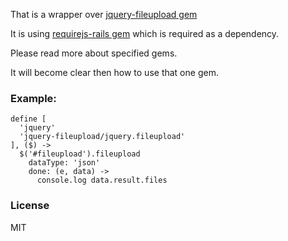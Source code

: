 That is a wrapper over [jquery-fileupload gem](https://github.com/tors/jquery-fileupload-rails)

It is using [requirejs-rails gem](https://github.com/jwhitley/requirejs-rails/) which is required as a dependency.

Please read more about specified gems.

It will become clear then how to use that one gem.

### Example:

    define [
      'jquery'
      'jquery-fileupload/jquery.fileupload'
    ], ($) ->
      $('#fileupload').fileupload
        dataType: 'json'
        done: (e, data) ->
          console.log data.result.files

### License

MIT

